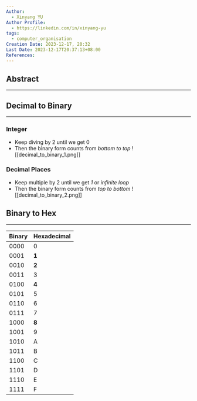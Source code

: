 ```yaml
---
Author:
  - Xinyang YU
Author Profile:
  - https://linkedin.com/in/xinyang-yu
tags:
  - computer_organisation
Creation Date: 2023-12-17, 20:32
Last Date: 2023-12-17T20:37:13+08:00
References: 
---
```

## Abstract
---



## Decimal to Binary
---
### Integer
- Keep diving by 2 until we get 0
- Then the binary form counts from *bottom to top*
![[decimal_to_binary_1.png]]

### Decimal Places
- Keep multiple by 2 until we get *1* or *infinite loop*
- Then the binary form counts from *top to bottom*
![[decimal_to_binary_2.png]]

## Binary to Hex
---
| Binary | Hexadecimal |
|--------|-------------|
| 0000   | 0           |
| 0001   | **1**           |
| 0010   | **2**           |
| 0011   | 3           |
| 0100   | **4**           |
| 0101   | 5           |
| 0110   | 6           |
| 0111   | 7           |
| 1000   | **8**           |
| 1001   | 9           |
| 1010   | A           |
| 1011   | B           |
| 1100   | C           |
| 1101   | D           |
| 1110   | E           |
| 1111   | F           |
